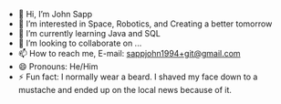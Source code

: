 - 👋 Hi, I’m John Sapp
- 👀 I’m interested in Space, Robotics, and Creating a better tomorrow 
- 🌱 I’m currently learning Java and SQL
- 💞️ I’m looking to collaborate on ...
- 📫 How to reach me, E-mail: sappjohn1994+git@gmail.com
- 😄 Pronouns: He/Him
- ⚡ Fun fact: I normally wear a beard. I shaved my face down to a mustache and ended up on the local news because of it.  

<!---
JohnSapp-Dev/JohnSapp-Dev is a ✨ special ✨ repository because its `README.md` (this file) appears on your GitHub profile.
You can click the Preview link to take a look at your changes.
--->
